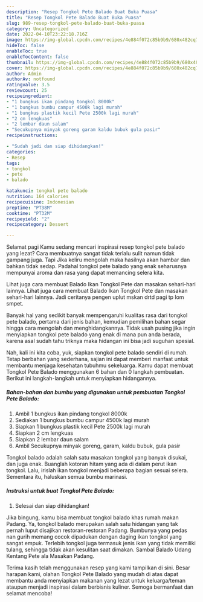 ```yaml
---
description: "Resep Tongkol Pete Balado Buat Buka Puasa"
title: "Resep Tongkol Pete Balado Buat Buka Puasa"
slug: 989-resep-tongkol-pete-balado-buat-buka-puasa
category: Uncategorized
date: 2022-04-10T23:22:18.716Z
image: https://img-global.cpcdn.com/recipes/4e884f072c85b9b9/680x482cq70/tongkol-pete-balado-foto-resep-utama.jpg
hideToc: false
enableToc: true
enableTocContent: false
thumbnail: https://img-global.cpcdn.com/recipes/4e884f072c85b9b9/680x482cq70/tongkol-pete-balado-foto-resep-utama.jpg
cover: https://img-global.cpcdn.com/recipes/4e884f072c85b9b9/680x482cq70/tongkol-pete-balado-foto-resep-utama.jpg
author: Admin
authorAv: notfound
ratingvalue: 3.5
reviewcount: 25
recipeingredient:
- "1 bungkus ikan pindang tongkol 8000k"
- "1 bungkus bumbu campur 4500k lagi murah"
- "1 bungkus plastik kecil Pete 2500k lagi murah"
- "2 cm lengkuas"
- "2 lembar daun salam"
- "Secukupnya minyak goreng garam kaldu bubuk gula pasir"
recipeinstructions:

- "Sudah jadi dan siap dihidangkan!"
categories:
- Resep
tags:
- tongkol
- pete
- balado

katakunci: tongkol pete balado 
nutrition: 164 calories
recipecuisine: Indonesian
preptime: "PT38M"
cooktime: "PT32M"
recipeyield: "2"
recipecategory: Dessert

---
```



Selamat pagi Kamu sedang mencari inspirasi resep tongkol pete balado yang lezat? Cara membuatnya sangat tidak terlalu sulit namun tidak gampang juga. Tapi Jika keliru mengolah maka hasilnya akan hambar dan bahkan tidak sedap. Padahal tongkol pete balado yang enak seharusnya mempunyai aroma dan rasa yang dapat memancing selera kita.


Lihat juga cara membuat Balado Ikan Tongkol Pete dan masakan sehari-hari lainnya. Lihat juga cara membuat Balado Ikan Tongkol Pete dan masakan sehari-hari lainnya. Jadi ceritanya pengen uplut mskan drtd pagi tp lom smpet.

Banyak hal yang sedikit banyak mempengaruhi kualitas rasa dari tongkol pete balado, pertama dari jenis bahan, kemudian pemilihan bahan segar hingga cara mengolah dan menghidangkannya. Tidak usah pusing jika ingin menyiapkan tongkol pete balado yang enak di mana pun anda berada, karena asal sudah tahu triknya maka hidangan ini bisa jadi suguhan spesial.


Nah, kali ini kita coba, yuk, siapkan tongkol pete balado sendiri di rumah. Tetap berbahan yang sederhana, sajian ini dapat memberi manfaat untuk membantu menjaga kesehatan tubuhmu sekeluarga. Kamu dapat membuat Tongkol Pete Balado menggunakan 6 bahan dan 0 langkah pembuatan. Berikut ini langkah-langkah untuk menyiapkan hidangannya.

<!--inarticleads1-->

##### Bahan-bahan dan bumbu yang digunakan untuk pembuatan Tongkol Pete Balado:

1. Ambil 1 bungkus ikan pindang tongkol 8000k
1. Sediakan 1 bungkus bumbu campur 4500k lagi murah
1. Siapkan 1 bungkus plastik kecil Pete 2500k lagi murah
1. Siapkan 2 cm lengkuas
1. Siapkan 2 lembar daun salam
1. Ambil Secukupnya minyak goreng, garam, kaldu bubuk, gula pasir


Tongkol balado adalah salah satu masakan tongkol yang banyak disukai, dan juga enak. Buanglah kotoran hitam yang ada di dalam perut ikan tongkol. Lalu, irislah ikan tongkol menjadi beberapa bagian sesuai selera. Sementara itu, haluskan semua bumbu marinasi. 

<!--inarticleads2-->

##### Instruksi untuk buat Tongkol Pete Balado:


1. Selesai dan siap dihidangkan!

Jika bingung, kamu bisa membuat tongkol balado khas rumah makan Padang. Ya, tongkol balado merupakan salah satu hidangan yang tak pernah luput disajikan restoran-restoran Padang. Bumbunya yang pedas nan gurih memang cocok dipadukan dengan daging ikan tongkol yang sangat empuk. Terlebih tongkol juga termasuk jenis ikan yang tidak memiliki tulang, sehingga tidak akan kesulitan saat dimakan. Sambal Balado Udang Kentang Pete ala Masakan Padang. 

Terima kasih telah menggunakan resep yang kami tampilkan di sini. Besar harapan kami, olahan Tongkol Pete Balado yang mudah di atas dapat membantu anda menyiapkan makanan yang lezat untuk keluarga/teman ataupun menjadi inspirasi dalam berbisnis kuliner. Semoga bermanfaat dan selamat mencoba!
